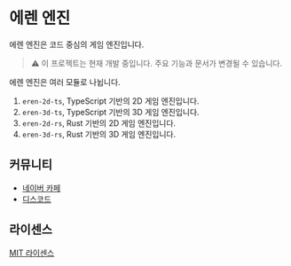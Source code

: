 # 에렌 엔진
에렌 엔진은 코드 중심의 게임 엔진입니다.

> ⚠️ 이 프로젝트는 현재 개발 중입니다. 주요 기능과 문서가 변경될 수 있습니다.

에렌 엔진은 여러 모듈로 나뉩니다.

1. `eren-2d-ts`, TypeScript 기반의 2D 게임 엔진입니다.
2. `eren-3d-ts`, TypeScript 기반의 3D 게임 엔진입니다.
3. `eren-2d-rs`, Rust 기반의 2D 게임 엔진입니다.
4. `eren-3d-rs`, Rust 기반의 3D 게임 엔진입니다.

## 커뮤니티
- [네이버 카페](https://cafe.naver.com/erenengine)
- [디스코드](https://discord.gg/VyeJKK4c7J)

## 라이센스
[MIT 라이센스](LICENSE)
